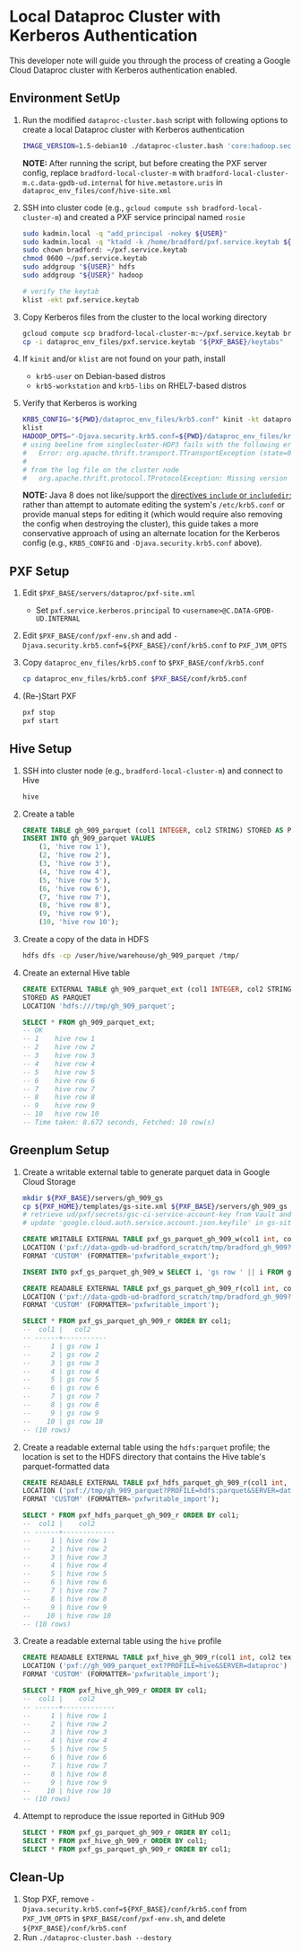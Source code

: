 # Local Dataproc Cluster with Kerberos Authentication

This developer note will guide you through the process of creating a Google Cloud Dataproc cluster with Kerberos authentication enabled.

## Environment SetUp

1. Run the modified `dataproc-cluster.bash` script with following options to create a local Dataproc cluster with Kerberos authentication

    ```sh
    IMAGE_VERSION=1.5-debian10 ./dataproc-cluster.bash 'core:hadoop.security.auth_to_local=RULE:[1:$1] RULE:[2:$1] DEFAULT'
    ```

    **NOTE:** After running the script, but before creating the PXF server config, replace `bradford-local-cluster-m` with `bradford-local-cluster-m.c.data-gpdb-ud.internal` for `hive.metastore.uris` in `dataproc_env_files/conf/hive-site.xml`

1. SSH into cluster code (e.g., `gcloud compute ssh bradford-local-cluster-m`) and created a PXF service principal named `rosie`

    ```sh
    sudo kadmin.local -q "add_principal -nokey ${USER}"
    sudo kadmin.local -q "ktadd -k /home/bradford/pxf.service.keytab ${USER}"
    sudo chown bradford: ~/pxf.service.keytab
    chmod 0600 ~/pxf.service.keytab
    sudo addgroup "${USER}" hdfs
    sudo addgroup "${USER}" hadoop

    # verify the keytab
    klist -ekt pxf.service.keytab
    ```

1. Copy Kerberos files from the cluster to the local working directory

    ```sh
    gcloud compute scp bradford-local-cluster-m:~/pxf.service.keytab bradford-local-cluster-m:/etc/krb5.conf dataproc_env_files/
    cp -i dataproc_env_files/pxf.service.keytab "${PXF_BASE}/keytabs"
    ```

1. If `kinit` and/or `klist` are not found on your path, install
    * `krb5-user` on Debian-based distros
    * `krb5-workstation` and `krb5-libs` on RHEL7-based distros

1. Verify that Kerberos is working

    ```sh
    KRB5_CONFIG="${PWD}/dataproc_env_files/krb5.conf" kinit -kt dataproc_env_files/pxf.service.keytab "${USER}"
    klist
    HADOOP_OPTS="-Djava.security.krb5.conf=${PWD}/dataproc_env_files/krb5.conf" hdfs dfs -ls /
    # using beeline from singlecluster-HDP3 fails with the following error locally
    #   Error: org.apache.thrift.transport.TTransportException (state=08S01,code=0)
    #
    # from the log file on the cluster node
    #   org.apache.thrift.protocol.TProtocolException: Missing version in readMessageBegin, old client?
    ```

    **NOTE:** Java 8 does not like/support the [directives `include` or `includedir`][0]; rather than attempt to automate editing the system's `/etc/krb5.conf` or provide manual steps for editing it (which would require also removing the config when destroying the cluster), this guide takes a more conservative approach of using an alternate location for the Kerberos config (e.g., `KRB5_CONFIG` and `-Djava.security.krb5.conf` above).

## PXF Setup

1. Edit `$PXF_BASE/servers/dataproc/pxf-site.xml`
    * Set `pxf.service.kerberos.principal` to `<username>@C.DATA-GPDB-UD.INTERNAL`

1. Edit `$PXF_BASE/conf/pxf-env.sh` and add `-Djava.security.krb5.conf=${PXF_BASE}/conf/krb5.conf` to `PXF_JVM_OPTS`

1. Copy `dataproc_env_files/krb5.conf` to `$PXF_BASE/conf/krb5.conf`

    ```sh
    cp dataproc_env_files/krb5.conf $PXF_BASE/conf/krb5.conf
    ```

1. (Re-)Start PXF

    ```sh
    pxf stop
    pxf start
    ```

## Hive Setup

1. SSH into cluster node (e.g., `bradford-local-cluster-m`) and connect to Hive

    ```sh
    hive
    ```

1. Create a table

    ```sql
    CREATE TABLE gh_909_parquet (col1 INTEGER, col2 STRING) STORED AS PARQUET;
    INSERT INTO gh_909_parquet VALUES
        (1, 'hive row 1'),
        (2, 'hive row 2'),
        (3, 'hive row 3'),
        (4, 'hive row 4'),
        (5, 'hive row 5'),
        (6, 'hive row 6'),
        (7, 'hive row 7'),
        (8, 'hive row 8'),
        (9, 'hive row 9'),
        (10, 'hive row 10');
    ```

1. Create a copy of the data in HDFS

    ```sh
    hdfs dfs -cp /user/hive/warehouse/gh_909_parquet /tmp/
    ```

1. Create an external Hive table

    ```sql
    CREATE EXTERNAL TABLE gh_909_parquet_ext (col1 INTEGER, col2 STRING)
    STORED AS PARQUET
    LOCATION 'hdfs:///tmp/gh_909_parquet';

    SELECT * FROM gh_909_parquet_ext;
    -- OK
    -- 1    hive row 1
    -- 2    hive row 2
    -- 3    hive row 3
    -- 4    hive row 4
    -- 5    hive row 5
    -- 6    hive row 6
    -- 7    hive row 7
    -- 8    hive row 8
    -- 9    hive row 9
    -- 10   hive row 10
    -- Time taken: 8.672 seconds, Fetched: 10 row(s)
    ```

## Greenplum Setup

1. Create a writable external table to generate parquet data in Google Cloud Storage

    ```sh
    mkdir ${PXF_BASE}/servers/gh_909_gs
    cp ${PXF_HOME}/templates/gs-site.xml ${PXF_BASE}/servers/gh_909_gs
    # retrieve ud/pxf/secrets/gsc-ci-service-account-key from Vault and save it somewhere
    # update 'google.cloud.auth.service.account.json.keyfile' in gs-site.xml
    ```

    ```sql
    CREATE WRITABLE EXTERNAL TABLE pxf_gs_parquet_gh_909_w(col1 int, col2 text)
    LOCATION ('pxf://data-gpdb-ud-bradford_scratch/tmp/bradford_gh_909?PROFILE=gs:parquet&SERVER=gh_909_gs')
    FORMAT 'CUSTOM' (FORMATTER='pxfwritable_export');

    INSERT INTO pxf_gs_parquet_gh_909_w SELECT i, 'gs row ' || i FROM generate_series(1,10) i;

    CREATE READABLE EXTERNAL TABLE pxf_gs_parquet_gh_909_r(col1 int, col2 text)
    LOCATION ('pxf://data-gpdb-ud-bradford_scratch/tmp/bradford_gh_909?PROFILE=gs:parquet&SERVER=gh_909_gs')
    FORMAT 'CUSTOM' (FORMATTER='pxfwritable_import');

    SELECT * FROM pxf_gs_parquet_gh_909_r ORDER BY col1;
    --  col1 |   col2
    -- ------+-----------
    --     1 | gs row 1
    --     2 | gs row 2
    --     3 | gs row 3
    --     4 | gs row 4
    --     5 | gs row 5
    --     6 | gs row 6
    --     7 | gs row 7
    --     8 | gs row 8
    --     9 | gs row 9
    --    10 | gs row 10
    -- (10 rows)
    ```

1. Create a readable external table using the `hdfs:parquet` profile; the location is set to the HDFS directory that contains the Hive table's parquet-formatted data

    ```sql
    CREATE READABLE EXTERNAL TABLE pxf_hdfs_parquet_gh_909_r(col1 int, col2 text)
    LOCATION ('pxf://tmp/gh_909_parquet?PROFILE=hdfs:parquet&SERVER=dataproc')
    FORMAT 'CUSTOM' (FORMATTER='pxfwritable_import');

    SELECT * FROM pxf_hdfs_parquet_gh_909_r ORDER BY col1;
    --  col1 |    col2
    -- ------+-------------
    --     1 | hive row 1
    --     2 | hive row 2
    --     3 | hive row 3
    --     4 | hive row 4
    --     5 | hive row 5
    --     6 | hive row 6
    --     7 | hive row 7
    --     8 | hive row 8
    --     9 | hive row 9
    --    10 | hive row 10
    -- (10 rows)
    ```

1. Create a readable external table using the `hive` profile

    ```sql
    CREATE READABLE EXTERNAL TABLE pxf_hive_gh_909_r(col1 int, col2 text)
    LOCATION ('pxf://gh_909_parquet_ext?PROFILE=hive&SERVER=dataproc')
    FORMAT 'CUSTOM' (FORMATTER='pxfwritable_import');

    SELECT * FROM pxf_hive_gh_909_r ORDER BY col1;
    --  col1 |    col2
    -- ------+-------------
    --     1 | hive row 1
    --     2 | hive row 2
    --     3 | hive row 3
    --     4 | hive row 4
    --     5 | hive row 5
    --     6 | hive row 6
    --     7 | hive row 7
    --     8 | hive row 8
    --     9 | hive row 9
    --    10 | hive row 10
    -- (10 rows)
    ```

1. Attempt to reproduce the issue reported in GitHub 909

    ```sql
    SELECT * FROM pxf_gs_parquet_gh_909_r ORDER BY col1;
    SELECT * FROM pxf_hive_gh_909_r ORDER BY col1;
    SELECT * FROM pxf_gs_parquet_gh_909_r ORDER BY col1;
    ```

## Clean-Up

1. Stop PXF, remove `-Djava.security.krb5.conf=${PXF_BASE}/conf/krb5.conf` from `PXF_JVM_OPTS` in `$PXF_BASE/conf/pxf-env.sh`, and delete `${PXF_BASE}/conf/krb5.conf`
2. Run `./dataproc-cluster.bash --destory`

<!-- link ids -->
[0]: https://linux.die.net/man/5/krb5.conf

